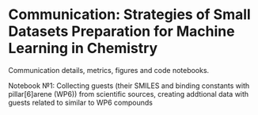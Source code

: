 # Communication: Strategies of Small Datasets Preparation for Machine Learning in Chemistry 
Communication details, metrics, figures and code notebooks.

Notebook №1: Collecting guests (their SMILES and binding constants with pillar[6]arene (WP6)) from scientific sources, creating addtional data with guests related to similar 
to WP6 compounds  
